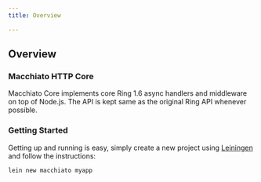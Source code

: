 ```yaml
---
title: Overview

---
```


## Overview

### Macchiato HTTP Core


Macchiato Core implements core Ring 1.6 async handlers and middleware on top of
Node.js. The API is kept same as the original Ring API whenever possible.

### Getting Started

Getting up and running is easy, simply create a new project
using [Leiningen](http://leiningen.org/) and follow the instructions:

    lein new macchiato myapp
